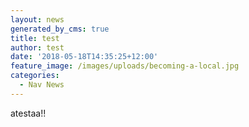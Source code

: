 ```yaml
---
layout: news
generated_by_cms: true
title: test
author: test
date: '2018-05-18T14:35:25+12:00'
feature_image: /images/uploads/becoming-a-local.jpg
categories:
  - Nav News
---
```

atestaa!!
